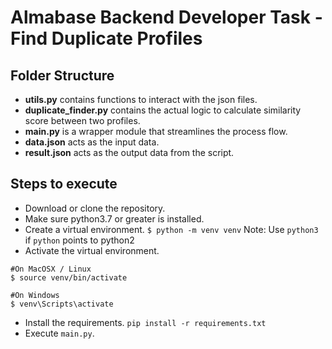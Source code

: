 # Almabase Backend Developer Task - Find Duplicate Profiles

## Folder Structure
- **utils.py** contains functions to interact with the json files.
- **duplicate_finder.py** contains the actual logic to calculate similarity score between two profiles.
- **main.py** is a wrapper module that streamlines the process flow.
- **data.json** acts as the input data.
- **result.json** acts as the output data from the script.

## Steps to execute
* Download or clone the repository.
* Make sure python3.7 or greater is installed.
* Create a virtual environment.
```$ python -m venv venv```
Note: Use `python3` if `python` points to python2
* Activate the virtual environment.
```
#On MacOSX / Linux
$ source venv/bin/activate

#On Windows
$ venv\Scripts\activate
```
* Install the requirements.
```pip install -r requirements.txt```
* Execute `main.py`.

